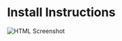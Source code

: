 # Install Instructions

![HTML Screenshot](https://github.com/xRealNeon/80sBaby-Rework/blob/gh-pages/gif.gif)
